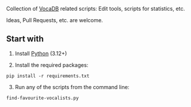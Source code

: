 Collection of [VocaDB](https://vocadb.net/) related scripts: Edit tools, scripts for statistics, etc.

Ideas, Pull Requests, etc. are welcome.

## Start with

1) Install [Python](https://www.python.org/) (3.12+)

2) Install the required packages:

`pip install -r requirements.txt`

3) Run any of the scripts from the command line:

`find-favourite-vocalists.py`
